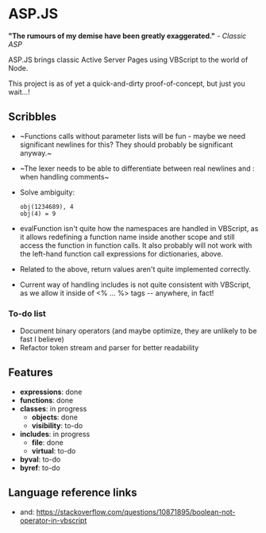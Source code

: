 # ASP.JS

**"The rumours of my demise have been greatly exaggerated."**
*- Classic ASP*

ASP.JS brings classic Active Server Pages using VBScript
to the world of Node.

This project is as of yet a quick-and-dirty proof-of-concept, but just you
wait...!


## Scribbles

* ~Functions calls without parameter lists will be fun - maybe we need
  significant newlines for this? They should probably be significant anyway.~

* ~The lexer needs to be able to differentiate between real newlines and : when
  handling comments~

* Solve ambiguity:
  ```
  obj(1234689), 4
  obj(4) = 9
  ```

* evalFunction isn't quite how the namespaces are handled in VBScript,
  as it allows redefining a function name inside another scope and still
  access the function in function calls. It also probably will not work
  with the left-hand function call expressions for dictionaries, above.

* Related to the above, return values aren't quite implemented correctly.

* Current way of handling includes is not quite consistent with VBScript,
  as we allow it inside of <% ... %> tags -- anywhere, in fact!

### To-do list
* Document binary operators (and maybe optimize, they are unlikely to be fast I believe)
* Refactor token stream and parser for better readability

## Features
* **expressions**: done
* **functions**: done
* **classes**: in progress
  * **objects**: done
  * **visibility**: to-do
* **includes**: in progress
  * **file**: done
  * **virtual**: to-do
* **byval**: to-do
* **byref**: to-do

## Language reference links
* and: https://stackoverflow.com/questions/10871895/boolean-not-operator-in-vbscript

